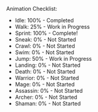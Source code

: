 Animation Checklist:
 - Idle: 100% - Completed
 - Walk: 25% - Work in Progress
 - Sprint: 100% - Complete!
 - Sneak: 0% - Not Started
 - Crawl: 0% - Not Started
 - Swim: 0% - Not Started
 - Jump: 50% - Work in Progress
 - Landing: 0% - Not Started
 - Death: 0% - Not Started
 - Warrior: 0% - Not Started
 - Mage: 0% - Not Started
 - Assassin: 0% - Not Started
 - Archer: 0% - Not Started
 - Shaman: 0% - Not Started

